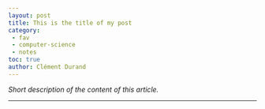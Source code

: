 ```yaml
---
layout: post
title: This is the title of my post
category:
 - fav
 - computer-science
 - notes
toc: true
author: Clément Durand
---
```


*Short description of the content of this article.*

---
